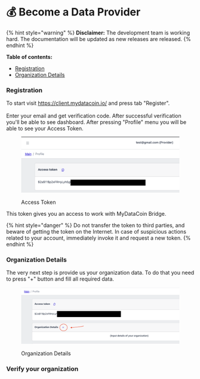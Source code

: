 # 💰 Become a Data Provider

{% hint style="warning" %}
**Disclaimer:** The development team is working hard. The documentation will be updated as new releases are released.
{% endhint %}

**Table of contents:**

* [Registration](become-a-data-provider.md#registration)
* [Organization Details](become-a-data-provider.md#organization-details)



### Registration

To start visit https://client.mydatacoin.io/ and press tab "Register".\
\
Enter your email and get verification code. After successful verification you'll be able to see dashboard. After pressing "Profile" menu you will be able to see your Access Token.

<figure><img src="../.gitbook/assets/Screenshot 2023-01-10 at 18.56.23.png" alt=""><figcaption><p>Access Token</p></figcaption></figure>

This token gives you an access to work with MyDataCoin Bridge.&#x20;

{% hint style="danger" %}
Do not transfer the token to third parties, and beware of getting the token on the Internet. In case of suspicious actions related to your account, immediately invoke it and request a new token.
{% endhint %}

### Organization Details

The very next step is provide us your organization data. To do that you need to press "+" button and fill all required data.

<figure><img src="../.gitbook/assets/Screenshot 2023-01-10 at 19.04.19.png" alt=""><figcaption><p>Organization Details</p></figcaption></figure>

### Verify your organization

